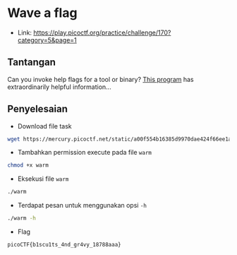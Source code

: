 # Wave a flag
- Link: https://play.picoctf.org/practice/challenge/170?category=5&page=1

## Tantangan
Can you invoke help flags for a tool or binary? [This program](https://mercury.picoctf.net/static/a00f554b16385d9970dae424f66ee1ab/warm) has extraordinarily helpful information...

## Penyelesaian
- Download file task
```sh
wget https://mercury.picoctf.net/static/a00f554b16385d9970dae424f66ee1ab/warm
```


- Tambahkan permission execute pada file `warm`
```sh
chmod +x warm
```

- Eksekusi file `warm`
```sh
./warm
```

- Terdapat pesan untuk menggunakan opsi `-h`
```sh
./warm -h
```


- Flag
```sh
picoCTF{b1scu1ts_4nd_gr4vy_18788aaa}
```